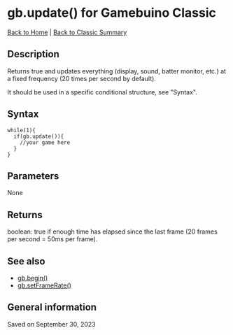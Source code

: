 
# gb.update() for Gamebuino Classic

[Back to Home](./../../../README.MD) | [Back to Classic Summary](./README.MD)

## Description

Returns true and updates everything (display, sound, batter monitor, etc.) at a fixed frequency (20 times per second by default).

It should be used in a specific conditional structure, see "Syntax".

## Syntax

```
while(1){
  if(gb.update()){
    //your game here
  }
}
```

## Parameters

None

## Returns

boolean: true if enough time has elapsed since the last frame (20 frames per second = 50ms per frame).

## See also

- [gb.begin()](./gb-begin.md)
- [gb.setFrameRate()](./gb-setFrameRate.md)

## General information

Saved on September 30, 2023
